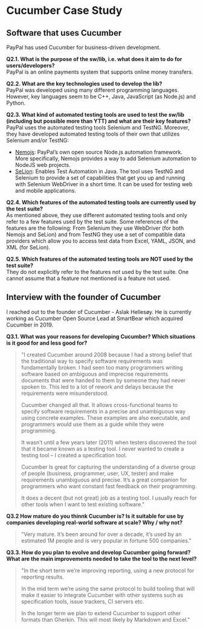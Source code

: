 # Cucumber Case Study
## Software that uses Cucumber
PayPal has used Cucumber for business-driven development. 

**Q2.1. What is the purpose of the sw/lib, i.e. what does it aim to do for users/developers?**\
PayPal is an online payments system that supports online money transfers. 

**Q2.2. What are the key technologies used to develop the lib?**   
PayPal was developed using many different programming languages. However, key languages seem to be C++, Java, JavaScript (as Node.js) and Python. 

**Q2.3. What kind of automated testing tools are used to test the sw/lib (including but possible more than YTT) and what are their key features?**  
PayPal uses the automated testing tools Selenium and TestNG. Moreover, they have developed automated testing tools of their own that utilizes Selenium and/or TestNG:   
* [Nemojs](https://nemo.js.org/): PayPal’s own open source Node.js automation framework. More specifically, Nemojs provides a way to add Selenium automation to NodeJS web projects.
* [SeLion](http://paypal.github.io/SeLion/html/documentation.html#what-is-selion): Enables Test Automation in Java. The tool uses TestNG and Selenium to provide a set of capabilities that get you up and running with Selenium WebDriver in a short time. It can be used for testing web and mobile applications.

**Q2.4. Which features of the automated testing tools are currently used by the test suite?**   
As mentioned above, they use different automated testing tools and only refer to a few features used by the test suite. Some references of the features are the following: From Selenium they use WebDriver (for both Nemojs and SeLion) and from TestNG they use a set of compatible data providers which allow you to access test data from Excel, YAML, JSON, and XML (for SeLion).

**Q2.5. Which features of the automated testing tools are NOT used by the test suite?**   
They do not explicitly refer to the features not used by the test suite. One cannot assume that a feature not mentioned is a feature not used. 

## Interview with the founder of Cucumber   
I reached out to the founder of Cucumber - Aslak Hellesøy. He is currently working as Cucumber Open Source Lead at SmartBear which acquired Cucumber in 2019. 

**Q3.1. What was your reasons for developing Cucumber? Which situations is it good for and less good for?**  
>"I created Cucumber around 2008 because I had a strong belief that the traditional way to specify software requirements was fundamentally broken. I had seen too many programmers writing software based on ambiguous and imprecise requirements documents that were handed to them by someone they had never spoken to. This led to a lot of rework and delays because the requirements were misunderstood.
>
>Cucumber changed all that. It allows cross-functional teams to specify software requirements in a precise and unambiguous way using concrete examples. These examples are also executable, and programmers would use them as a guide while they were programming.
>
>It wasn’t until a few years later (2011) when testers discovered the tool that it became known as a testing tool. I never wanted to create a testing tool – I created a specification tool.
>
>Cucumber Is great for capturing the understanding of a diverse group of people (business, programmer, user, UX, tester) and make requirements unambiguous and precise. It’s a great companion for programmers who want constant fast feedback on their programming.
>
>It does a decent (but not great) job as a testing tool. I usually reach for other tools when I want to test existing software."

**Q3.2 How mature do you thinnk Cucumber is? Is it suitable for use by companies developing real-world software at scale? Why / why not?**   
>"Very mature. It’s been around for over a decade, it’s used by an estimated 1M people and is very popular in fortune 500 companies."

**Q3.3. How do you plan to evolve and develop Cucumber going forward? What are the main improvements needed to take the tool to the next level?**   
>"In the short term we’re improving reporting, using a new protocol for reporting results.
>
>In the mid term we’re using the same protocol to build tooling that will make it easier to integrate Cucumber with other systems such as specification tools, issue trackers, CI servers etc.
>
>In the longer term we plan to extend Cucumber to support other formats than Gherkin. This will most likely by Markdown and Excel."
